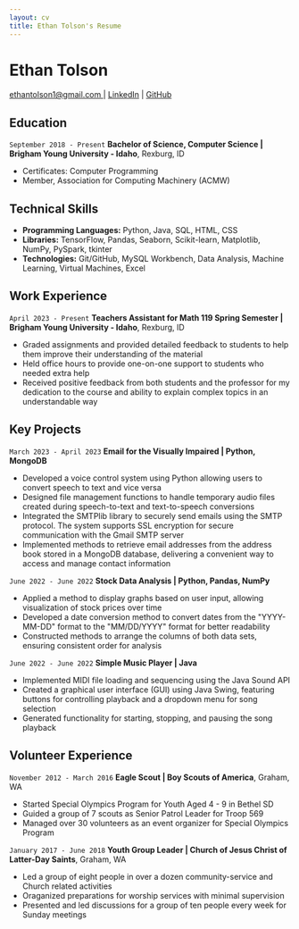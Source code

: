 ```yaml
---
layout: cv
title: Ethan Tolson's Resume
---
```

# Ethan Tolson

<div id="webaddress">
<a href="ethantolson1@gmail.com">ethantolson1@gmail.com </a>
| <a href="https://www.linkedin.com/in/ethan-tolson/">LinkedIn</a>
| <a href="https://github.com/EthanTolson">GitHub</a>
</div>

<!-- https://www.monique.tech/the-art-of-markdown -->

## Education
`September 2018 - Present`
__Bachelor of Science, Computer Science | Brigham Young University - Idaho__, Rexburg, ID

- Certificates: Computer Programming
- Member, Association for Computing Machinery (ACMW)

<!-- ### Internships -->

## Technical Skills

- __Programming Languages:__ Python, Java, SQL, HTML, CSS
- __Libraries:__ TensorFlow, Pandas, Seaborn, Scikit-learn, Matplotlib, NumPy, PySpark, tkinter
- __Technologies:__ Git/GitHub, MySQL Workbench, Data Analysis, Machine Learning, Virtual Machines, Excel

## Work Experience

`April 2023 - Present`
__Teachers Assistant for Math 119 Spring Semester | Brigham Young University - Idaho__, Rexburg, ID
- Graded assignments and provided detailed feedback to students to help them improve their understanding of the material
- Held office hours to provide one-on-one support to students who needed extra help
- Received positive feedback from both students and the professor for my dedication to the course and ability to explain complex topics in an understandable way


## Key Projects

`March 2023 - April 2023`
__Email for the Visually Impaired | Python, MongoDB__ 
- Developed a voice control system using Python allowing users to convert speech to text and vice versa
- Designed file management functions to handle temporary audio files created during speech-to-text and text-to-speech conversions
- Integrated the SMTPlib library to securely send emails using the SMTP protocol. The system supports SSL encryption for secure communication with the Gmail SMTP server
- Implemented methods to retrieve email addresses from the address book stored in a MongoDB database, delivering a convenient way to access and manage contact information

`June 2022 - June 2022`
__Stock Data Analysis | Python, Pandas, NumPy__ 
- Applied a method to display graphs based on user input, allowing visualization of stock prices over time
- Developed a date conversion method to convert dates from the "YYYY-MM-DD" format to the "MM/DD/YYYY" format for better readability
- Constructed methods to arrange the columns of both data sets, ensuring consistent order for analysis

`June 2022 - June 2022`
__Simple Music Player | Java__ 
- Implemented MIDI file loading and sequencing using the Java Sound API
- Created a graphical user interface (GUI) using Java Swing, featuring buttons for controlling playback and a dropdown menu for song selection
- Generated functionality for starting, stopping, and pausing the song playback

## Volunteer Experience

`November 2012 - March 2016`
__Eagle Scout | Boy Scouts of America__, Graham, WA	
- Started Special Olympics Program for Youth Aged 4 - 9 in Bethel SD
- Guided a group of 7 scouts as Senior Patrol Leader for Troop 569
- Managed over 30 volunteers as an event organizer for Special Olympics Program

`January 2017 - June 2018`
__Youth Group Leader | Church of Jesus Christ of Latter-Day Saints__, Graham, WA	
- Led a group of eight people in over a dozen community-service and Church related activities
- Oraganized preparations for worship services with minimal supervision
- Presented and led discussions for a group of ten people every week for Sunday meetings

<!-- ### Footer

Last updated: May 2013 -->
